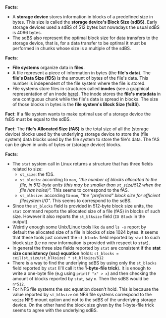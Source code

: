 **Facts**:

- A **storage device** stores information in blocks of a predefined size in bytes. This size is called the **storage device's Block Size (sdBS)**. Early storage devices used a sdBS of 512 bytes but nowadays the usual sdBS is 4096 bytes.
- The sdBS also represent the optimal block size for data transfers to the storage device, that is, for a data transfer to be optimal it must be performed in chunks whose size is a multiple of the sdBS.

**Facts**:

- **File systems** organize data in **files**.
- A file represent a piece of information in bytes (the **file's data**). The **file's Data Size (fDS)** is the amount of bytes of the file's data. This number is independent of the file system where the file is stored.
- File systems store files in structures called **inodes** (see a graphical representation of an inode [here](https://thecustomizewindows.cachefly.net/wp-content/uploads/2023/11/Why-is-Inode-Used-in-Linux.png)). The inode stores the **file's metadata** in one contiguous chunk while the file's data is spread in blocks. The size of those blocks in bytes is the **file system's Block Size (fsBS)**.

**Fact**: If a file system wants to make optimal use of a storage device the fsBS must be equal to the sdBS.

**Fact**: The **file's Allocated Size (fAS)** is the total size of all the (storage device) blocks used by the underlying storage device to store the (file system) data blocks used by the file system to store the file's data. The fAS can be given in units of bytes or (storage device) blocks.

**Facts**:

- The `stat` system call in Linux returns a structure that has three fields related to size:
	- `st_size`: the fDS.
	- `st_blocks`: according to `man`, _"the number of blocks allocated to the file, in 512-byte units (this may be smaller than `st_size`/512 when the file has holes)"._ This seems to correspond to the fAS.
	- `st_blksize`: according to `man`, _"the "preferred" block size for efficient filesystem I/O"._ This seems to correspond to the sdBS.
- Since the `st_blocks` field is provided in 512-byte block size units, the `stat` command reports the allocated size of a file (fAS) in blocks of such size. However it also reports the `st_blksize` field (`IO Block` in the output).
- Weirdly enough some Unix/Linux tools like `du` and `ls -s` report by default the allocated size of a file in blocks of size 1024 bytes. It seems that these tools just convert the `st_blocks` field reported by `stat` to such block size (i.e no new information is provided with respect to `stat`).
- In general the three size fields reported by `stat` are consistent if the **stat size consistency (ssc) equation** holds: `st_blocks = ceil(st_size/st_blksize) * st_blksize/512`
- There is a way to find the underlying sdBS by using only the `st_blocks` field reported by `stat` (I'll call it the **1-byte-file trick**). It is enough to write a one-byte file (e.g using `printf "x" > x`) and then checking the amount of blocks reported by `stat`, say `n`. Then the sdBS would be `n*512`.
- For NFS file systems the ssc equation doesn't hold. This is because the value reported by `st_blksize` on NFS file systems correspond to the `wsize` NFS mount option and not to the sdBS of the underlying storage device. On the other hand the block size given by the 1-byte-file trick seems to agree with the underlying sdBS.